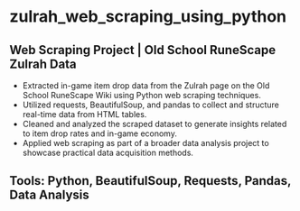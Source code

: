 # zulrah_web_scraping_using_python

## Web Scraping Project | Old School RuneScape Zulrah Data

- Extracted in-game item drop data from the Zulrah page on the Old School RuneScape Wiki using Python web scraping techniques.
- Utilized requests, BeautifulSoup, and pandas to collect and structure real-time data from HTML tables.
- Cleaned and analyzed the scraped dataset to generate insights related to item drop rates and in-game economy.
- Applied web scraping as part of a broader data analysis project to showcase practical data acquisition methods.

## Tools: Python, BeautifulSoup, Requests, Pandas, Data Analysis

